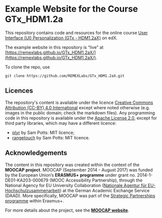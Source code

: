 # Example Website for the Course GTx_HDM1.2a

This repository contains code and resources for the online course [User Interface (UI) Personalization (GTx - HDM1.2aX)](https://www.edx.org/course/user-interface-ui-personalization-mitx-hdm1-2ax) on edX.

The example website in this repository is “live” at 
[https://remexlabs.github.io/GTx_HDM1.2aX/](https://remexlabs.github.io/GTx_HDM1.2aX/).

To clone the repo, use

`git clone https://github.com/REMEXLabs/GTx_HDM1.2aX.git`

## Licences

The repository's content is available under the licence [Creative Commons Attribution (CC-BY) 4.0 International](https://creativecommons.org/licenses/by/4.0/)
except where noted otherwise (e.g. images in the public domain; check the markdown files).
Any programming code in this repository is available under the [Apache License 2.0](LICENSE),
except for third party libraries, which may have a different licence:

* [plyr](https://github.com/sampotts/plyr) by Sam Potts: MIT licence;
* [rangetouch](https://github.com/sampotts/rangetouch) by Sam Potts: MIT licence.

## Acknowledgements

The content in this repository was created within the context of the **MOOCAP project**.
MOOCAP (September 2014 - August 2017) was funded by the European Union’s **ERASMUS+ programme** under grant no. 2014-1-DE01-KA203-000679 (MOOC Accessibility Partnership), through the National Agency for EU University Collaboration ([Nationale Agentur für EU- Hochschulzusammenarbeit](https://eu.daad.de/)) at the German Academic Exchange Service (DAAD). More specifically, MOOCAP was part of the [Strategic Partnerships programme](https://ec.europa.eu/programmes/erasmus-plus/opportunities-for-organisations/innovation-good-practices/strategic-partnerships_en) within Erasmus+.

For more details about the project, see the **[MOOCAP website](https://gpii.eu/moocap/)**.

